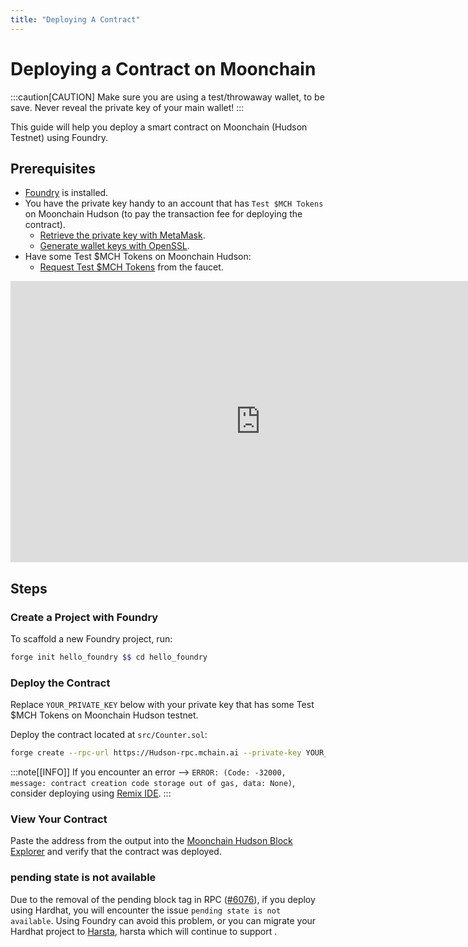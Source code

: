 ```yaml
---
title: "Deploying A Contract"
---
```


# Deploying a Contract on Moonchain

:::caution[CAUTION]
Make sure you are using a test/throwaway wallet, to be save. Never reveal the private key of your main wallet!
:::

This guide will help you deploy a smart contract on Moonchain (Hudson Testnet) using Foundry.

## Prerequisites
- [Foundry](https://book.getfoundry.sh/getting-started/installation) is installed.
- You have the private key handy to an account that has `Test $MCH Tokens` on Moonchain Hudson (to pay the transaction fee for deploying the contract).
    - [Retrieve the private key with MetaMask](https://support.metamask.io/managing-my-wallet/secret-recovery-phrase-and-private-keys/how-to-export-an-accounts-private-key/).
    - [Generate wallet keys with OpenSSL](https://gist.github.com/miguelmota/3793b160992b4ea0b616497b8e5aee2f).
- Have some Test $MCH Tokens on Moonchain Hudson:
    - [Request Test $MCH Tokens](/testnet-tutorials/moonchain-faucet/) from the faucet.

<iframe 
    width="800" height="450" src="https://www.youtube.com/embed/OPyRcqAup8o" 
    title="YouTube video player" frameborder="0" 
    allow="accelerometer; autoplay; clipboard-write; encrypted-media; gyroscope; picture-in-picture; web-share" 
    allowFullScreen>
</iframe>

## Steps
### Create a Project with Foundry
To scaffold a new Foundry project, run:
```sh
forge init hello_foundry $$ cd hello_foundry
```

### Deploy the Contract
Replace `YOUR_PRIVATE_KEY` below with your private key that has some Test $MCH Tokens on Moonchain Hudson testnet.

Deploy the contract located at `src/Counter.sol`:
```sh
forge create --rpc-url https://Hudson-rpc.mchain.ai --private-key YOUR_PRIVATE_KEY src/Counter.sol:Counter
```

:::note[[INFO]]
If you encounter an error --> `ERROR: (Code: -32000, message: contract creation code storage out of gas, data: None)`, consider deploying using [Remix IDE](https://remix.ethereum.org/).
:::

### View Your Contract
Paste the address from the output into the [Moonchain Hudson Block Explorer](https://Hudson-explorer.moonchain.com/) and verify that the contract was deployed.

### pending state is not available

Due to the removal of the pending block tag in  RPC ([#6076](https://github.com/NomicFoundation/hardhat/issues/6076#issuecomment-2565779351)), if you deploy using Hardhat, you will encounter the issue `pending state is not available`. Using Foundry can avoid this problem, or you can migrate your Hardhat project to [Harsta](https://github.com/hairyf/harsta), harsta which will continue to support .
